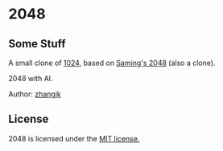 # 2048

## Some Stuff
A small clone of [1024](https://play.google.com/store/apps/details?id=com.veewo.a1024), based on [Saming's 2048](http://saming.fr/p/2048/) (also a clone).

2048 with AI.

Author: [zhangjk](https://github.com/zhangjk95)

## License
2048 is licensed under the [MIT license.](https://github.com/gabrielecirulli/2048/blob/master/LICENSE.txt)
